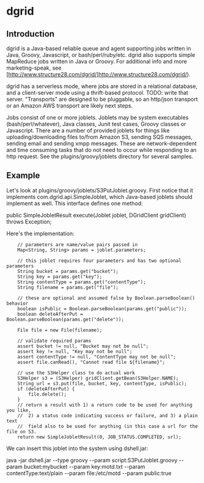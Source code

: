 # dgrid #

## Introduction ##

dgrid is a Java-based reliable queue and agent supporting jobs written in Java, Groovy, Javascript, or bash/perl/ruby/etc. dgrid also supports simple MapReduce jobs written in Java or Groovy. For additional info and more marketing-speak, see [http://www.structure28.com/dgrid/]http://www.structure28.com/dgrid/).

dgrid has a serverless mode, where jobs are stored in a relational database, and a client-server mode using a thrift-based protocol. TODO: write that server. "Transports" are designed to be pluggable, so an http/json transport or an Amazon AWS transport are likely next steps.

Jobs consist of one or more joblets. Joblets may be system executables (bash/perl/whatever), Java classes, Junit test cases, Groovy classes or Javascript. There are a number of provided joblets for things like uploading/downloading files to/from Amazon S3, sending SQS messages, sending email and sending xmpp messages. These are network-dependent and time consuming tasks that do not need to occur while responding to an http request. See the plugins/groovy/joblets directory for several samples.

## Example ##

Let's look at plugins/groovy/joblets/S3PutJoblet.groovy. First notice that it implements com.dgrid.api.SimpleJoblet, which Java-based joblets should implement as well. This interface defines one method:

  public SimpleJobletResult execute(Joblet joblet, DGridClient gridClient) throws Exception;

Here's the implementation:

		// parameters are name/value pairs passed in
		Map<String, String> params = joblet.parameters;

		// this joblet requires four parameters and has two optional parameters
		String bucket = params.get("bucket");
		String key = params.get("key");
		String contentType = params.get("contentType");
		String filename = params.get("file");

		// these are optional and assumed false by Boolean.parseBoolean() behavior
		boolean isPublic = Boolean.parseBoolean(params.get("public"));
		boolean deleteAfterPut = Boolean.parseBoolean(params.get("delete"));

		File file = new File(filename);

		// validate required params
		assert bucket != null, "Bucket may not be null";
		assert key != null, "Key may not be null";
		assert contentType != null, "ContentType may not be null";
		assert file.canRead(), "Cannot read file ${filename}";

		// use the S3Helper class to do actual work
		S3Helper s3 = (S3Helper) gridClient.getBean(S3Helper.NAME);
		String url = s3.put(file, bucket, key, contentType, isPublic);
		if (deleteAfterPut) {
			file.delete();
		}
		// return a result with 1) a return code to be used for anything you like,
		//  2) a status code indicating success or failure, and 3) a plain text
		//  field also to be used for anything (in this case a url for the file on S3.
		return new SimpleJobletResult(0, JOB_STATUS.COMPLETED, url);

We can insert this joblet into the system using dshell.jar:

  java -jar dshell.jar --type groovy --param script:S3PutJoblet.groovy --param bucket:mybucket --param key:motd.txt --param contentType:text/plain --param file:/etc/motd --param public:true

